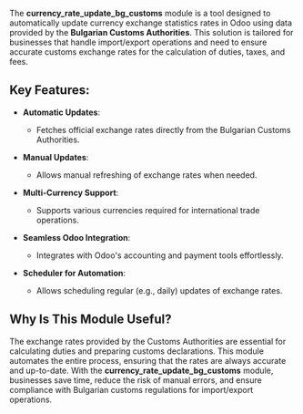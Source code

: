 The **currency_rate_update_bg_customs** module is a tool designed to automatically update currency exchange statistics rates in Odoo using data provided by the **Bulgarian Customs Authorities**. This solution is tailored for businesses that handle import/export operations and need to ensure accurate customs exchange rates for the calculation of duties, taxes, and fees.
## Key Features:
- **Automatic Updates**:
    - Fetches official exchange rates directly from the Bulgarian Customs Authorities.

- **Manual Updates**:
    - Allows manual refreshing of exchange rates when needed.

- **Multi-Currency Support**:
    - Supports various currencies required for international trade operations.

- **Seamless Odoo Integration**:
    - Integrates with Odoo's accounting and payment tools effortlessly.

- **Scheduler for Automation**:
    - Allows scheduling regular (e.g., daily) updates of exchange rates.

## Why Is This Module Useful?
The exchange rates provided by the Customs Authorities are essential for calculating duties and preparing customs declarations. This module automates the entire process, ensuring that the rates are always accurate and up-to-date.
With the **currency_rate_update_bg_customs** module, businesses save time, reduce the risk of manual errors, and ensure compliance with Bulgarian customs regulations for import/export operations.
